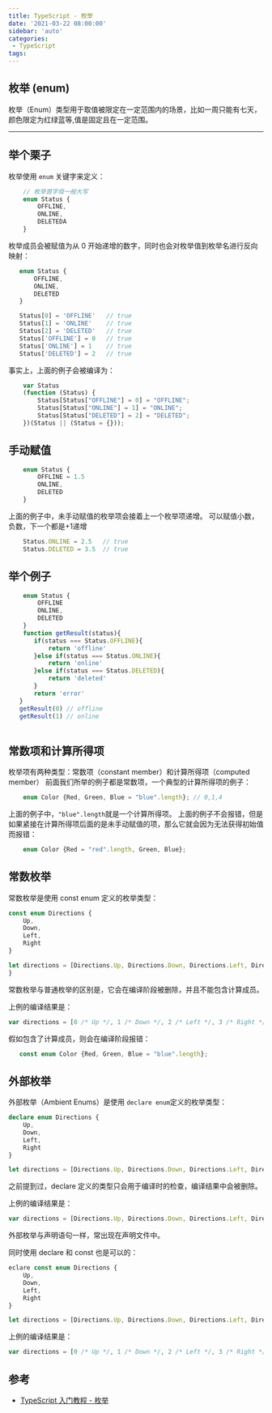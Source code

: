 ```yaml
---
title: TypeScript - 枚举
date: '2021-03-22 08:00:00'
sidebar: 'auto'
categories:
 - TypeScript
tags:
---
```

## 枚举 (enum)
枚举（Enum）类型用于取值被限定在一定范围内的场景，比如一周只能有七天，颜色限定为红绿蓝等,值是固定且在一定范围。
* * *
## 举个栗子
枚举使用 `enum` 关键字来定义：

```typescript
    // 枚举首字母一般大写
    enum Status {
        OFFLINE,
        ONLINE,
        DELETEDA
    }
```
枚举成员会被赋值为从 0 开始递增的数字，同时也会对枚举值到枚举名进行反向映射：

 ```typescript
    enum Status {
        OFFLINE,
        ONLINE,
        DELETED
    }

    Status[0] = 'OFFLINE'   // true
    Status[1] = 'ONLINE'    // true
    Status[2] = 'DELETED'   // true
    Status['OFFLINE'] = 0   // true
    Status['ONLINE'] = 1    // true
    Status['DELETED'] = 2   // true
```
事实上，上面的例子会被编译为：

```typescript
    var Status
    (function (Status) {
        Status[Status["OFFLINE"] = 0] = "OFFLINE";
        Status[Status["ONLINE"] = 1] = "ONLINE";
        Status[Status["DELETED"] = 2] = "DELETED";
    })(Status || (Status = {}));
```
## 手动赋值
```typescript
    enum Status {
        OFFLINE = 1.5
        ONLINE,
        DELETED
    }
```
上面的例子中，未手动赋值的枚举项会接着上一个枚举项递增。
可以赋值小数，负数，下一个都是+1递增
```typescript
    Status.ONLINE = 2.5   // true
    Status.DELETED = 3.5  // true
```
## 举个例子
```typescript
    enum Status {
        OFFLINE
        ONLINE,
        DELETED
    }
    function getResult(status){
       if(status === Status.OFFLINE){
           return 'offline'
       }else if(status === Status.ONLINE){
           return 'online'
       }else if(status === Status.DELETED){
           return 'deleted'
       }
       return 'error'
   }
   getResult(0) // offline
   getResult(1) // online
   
```
## 常数项和计算所得项
枚举项有两种类型：常数项（constant member）和计算所得项（computed member）
前面我们所举的例子都是常数项，一个典型的计算所得项的例子：
```typescript
    enum Color {Red, Green, Blue = "blue".length}; // 0,1,4
```
上面的例子中，`"blue".length`就是一个计算所得项。
上面的例子不会报错，但是如果紧接在计算所得项后面的是未手动赋值的项，那么它就会因为无法获得初始值而报错：
```typescript
    enum Color {Red = "red".length, Green, Blue};
```

## 常数枚举
常数枚举是使用 const enum 定义的枚举类型：

```typescript
const enum Directions {
    Up,
    Down,
    Left,
    Right
}

let directions = [Directions.Up, Directions.Down, Directions.Left, Directions.Right]
}
```
常数枚举与普通枚举的区别是，它会在编译阶段被删除，并且不能包含计算成员。

上例的编译结果是：
```typescript
var directions = [0 /* Up */, 1 /* Down */, 2 /* Left */, 3 /* Right */];

```
假如包含了计算成员，则会在编译阶段报错：
```typescript
   const enum Color {Red, Green, Blue = "blue".length};
```

## 外部枚举

外部枚举（Ambient Enums）是使用 `declare enum`定义的枚举类型：

```typescript
declare enum Directions {
    Up,
    Down,
    Left,
    Right
}

let directions = [Directions.Up, Directions.Down, Directions.Left, Directions.Right];
```
之前提到过，declare 定义的类型只会用于编译时的检查，编译结果中会被删除。

上例的编译结果是：
```typescript
var directions = [Directions.Up, Directions.Down, Directions.Left, Directions.Right];
```
外部枚举与声明语句一样，常出现在声明文件中。

同时使用 declare 和 const 也是可以的：

```typescript
eclare const enum Directions {
    Up,
    Down,
    Left,
    Right
}

let directions = [Directions.Up, Directions.Down, Directions.Left, Directions.Right];
```
上例的编译结果是：
```typescript
var directions = [0 /* Up */, 1 /* Down */, 2 /* Left */, 3 /* Right */];
```

## 参考

-   [TypeScript 入门教程 - 枚举](https://ts.xcatliu.com/advanced/enum.html)

